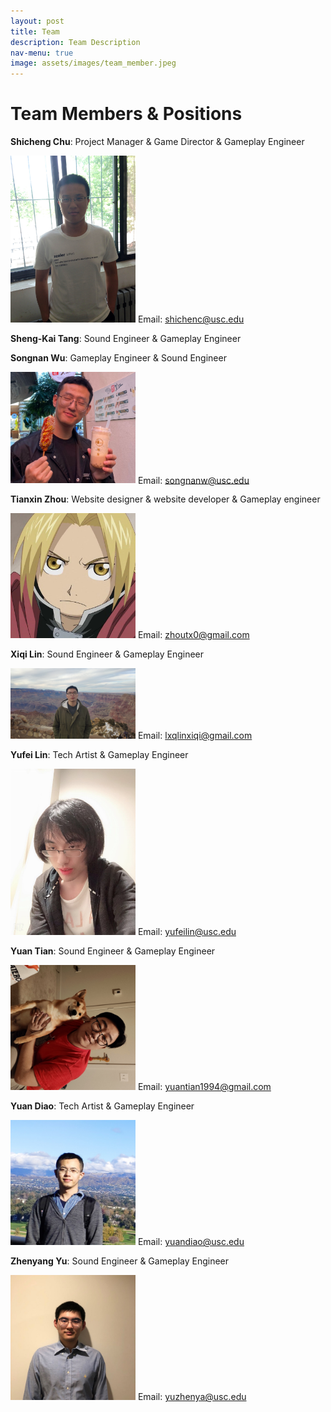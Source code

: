 ```yaml
---
layout: post
title: Team
description: Team Description
nav-menu: true
image: assets/images/team_member.jpeg
---
```


# Team Members & Positions

**Shicheng Chu**:
Project Manager & Game Director & Gameplay Engineer



<img src="assets/images/sicheng.jpg" alt="sicheng" width="200"/>  Email: <shichenc@usc.edu>


**Sheng-Kai Tang**: 
Sound Engineer & Gameplay Engineer


**Songnan Wu**: 
Gameplay Engineer & Sound Engineer

<img src="assets/images/songnan.jpeg" alt="songnan" width="200"/>  Email: <songnanw@usc.edu>

**Tianxin Zhou**: 
Website designer & website developer & Gameplay engineer

<img src="assets/images/tianxin.jpeg" alt="tianxin" width="200"/>  Email: <zhoutx0@gmail.com>

**Xiqi Lin**: 
Sound Engineer & Gameplay Engineer 

<img src="assets/images/xiqi.jpeg" alt="xiqi" width="200"/>  Email: <lxqlinxiqi@gmail.com>

**Yufei Lin**: 
Tech Artist & Gameplay Engineer

<img src="assets/images/yufei.jpeg" alt="yufei" width="200"/>  Email: <yufeilin@usc.edu>

**Yuan Tian**: 
Sound Engineer & Gameplay Engineer

<img src="assets/images/tianyuan.jpeg" alt="tianyuan" width="200" style="transform:rotate(90deg);"/>  Email: <yuantian1994@gmail.com>

**Yuan Diao**: 
Tech Artist & Gameplay Engineer

<img src="assets/images/yuandiao.jpeg" alt="yuandiao" width="200"/>  Email: <yuandiao@usc.edu>

**Zhenyang Yu**: 
Sound Engineer & Gameplay Engineer

<img src="assets/images/zhengyang.jpeg" alt="zhengyang" width="200"/>  Email: <yuzhenya@usc.edu>


